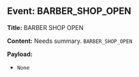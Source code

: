 ## Event: BARBER_SHOP_OPEN

**Title:** BARBER SHOP OPEN

**Content:**
Needs summary.
`BARBER_SHOP_OPEN`

**Payload:**
- `None`